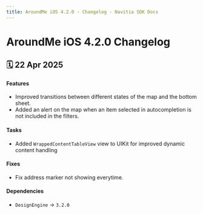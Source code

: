 ```yaml
---
title: AroundMe iOS 4.2.0 - Changelog - Navitia SDK Docs
---
```


# AroundMe iOS 4.2.0 Changelog

<h2>🗓 22 Apr 2025</h2>

#### Features
- Improved transitions between different states of the map and the bottom sheet.
- Added an alert on the map when an item selected in autocompletion is not included in the filters.

#### Tasks
- Added `WrappedContentTableView` view to UIKit for improved dynamic content handling

#### Fixes
- Fix address marker not showing everytime.

#### Dependencies
- `DesignEngine` -> `3.2.0`
